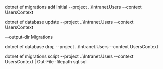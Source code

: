 ﻿dotnet ef migrations add Initial --project ..\Intranet.Users --context UsersContext

dotnet ef database update --project ..\Intranet.Users --context UsersContext


--output-dir Migrations

dotnet ef database drop --project ..\Intranet.Users --context UsersContext

dotnet ef migrations script --project ..\Intranet.Users --context UsersContext | Out-File -filepath sql.sql
